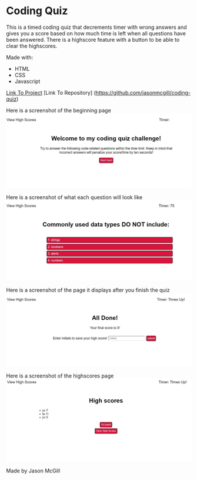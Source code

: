 # Coding Quiz

This is a timed coding quiz that decrements timer with wrong answers and gives you a score based on how much time is left when all questions have been answered. There is a highscore feature with a button to be able to clear the highscores.


Made with:
* HTML
* CSS
* Javascript

[Link To Project](https://jasonmcgill.github.io/coding-quiz/)
[Link To Repository] (https://github.com/jasonmcgill/coding-quiz)

Here is a screenshot of the beginning page
![beginning](https://raw.githubusercontent.com/jasonmcgill/coding-quiz/master/assets/images/instructions.JPG)

Here is a screenshot of what each question will look like
![questions page](https://raw.githubusercontent.com/jasonmcgill/coding-quiz/master/assets/images/questions.JPG)

Here is a screenshot of the page it displays after you finish the quiz
![finished page](https://raw.githubusercontent.com/jasonmcgill/coding-quiz/master/assets/images/alldone.JPG)

Here is a screenshot of the highscores page
![highscore page](https://raw.githubusercontent.com/jasonmcgill/coding-quiz/master/assets/images/highscores.JPG)

Made by Jason McGill
